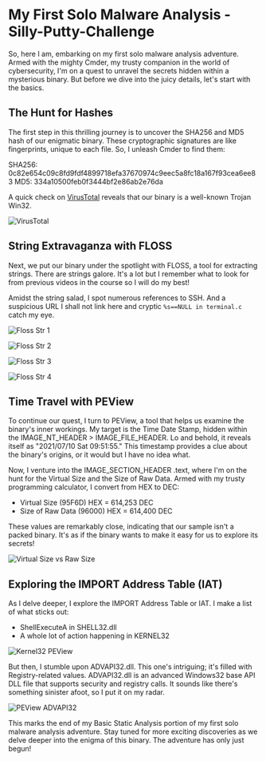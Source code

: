 # My First Solo Malware Analysis - Silly-Putty-Challenge

So, here I am, embarking on my first solo malware analysis adventure. Armed with the mighty Cmder, my trusty companion in the world of cybersecurity, I'm on a quest to unravel the secrets hidden within a mysterious binary. But before we dive into the juicy details, let's start with the basics.

## The Hunt for Hashes

The first step in this thrilling journey is to uncover the SHA256 and MD5 hash of our enigmatic binary. These cryptographic signatures are like fingerprints, unique to each file. So, I unleash Cmder to find them:

SHA256: 0c82e654c09c8fd9fdf4899718efa37670974c9eec5a8fc18a167f93cea6ee83
MD5: 334a10500feb0f3444bf2e86ab2e76da

A quick check on [VirusTotal](https://www.virustotal.com/) reveals that our binary is a well-known Trojan Win32.

![VirusTotal](https://github.com/CertainRisk/Silly-Putty-Challenge/assets/141761181/4a9f751d-26f7-4293-b42d-9643239a6fb8)


## String Extravaganza with FLOSS

Next, we put our binary under the spotlight with FLOSS, a tool for extracting strings. There are strings galore. It's a lot but I remember what to look for from previous videos in the course so I will do my best!

Amidst the string salad, I spot numerous references to SSH. And a suspicious URL I shall not link here and cryptic `%s==NULL in terminal.c` catch my eye. 

![Floss Str 1](https://github.com/CertainRisk/Silly-Putty-Challenge/assets/141761181/569002dd-fceb-41c1-af61-507d20c8bede)

![Floss Str 2](https://github.com/CertainRisk/Silly-Putty-Challenge/assets/141761181/3c8cf420-09ef-4417-994c-6f4d63336ec5)

![Floss Str 3](https://github.com/CertainRisk/Silly-Putty-Challenge/assets/141761181/35bbb90c-52c9-4d7c-bb55-a642a6ab83a6)

![Floss Str 4](https://github.com/CertainRisk/Silly-Putty-Challenge/assets/141761181/a56a6332-3869-4a53-a645-47a534bf1106)

## Time Travel with PEView

To continue our quest, I turn to PEView, a tool that helps us examine the binary's inner workings. My target is the Time Date Stamp, hidden within the IMAGE_NT_HEADER > IMAGE_FILE_HEADER. Lo and behold, it reveals itself as "2021/07/10 Sat 09:51:55." This timestamp provides a clue about the binary's origins, or it would but I have no idea what.

Now, I venture into the IMAGE_SECTION_HEADER .text, where I'm on the hunt for the Virtual Size and the Size of Raw Data. Armed with my trusty programming calculator, I convert from HEX to DEC:

- Virtual Size (95F6D) HEX = 614,253 DEC
- Size of Raw Data (96000) HEX = 614,400 DEC

These values are remarkably close, indicating that our sample isn't a packed binary. It's as if the binary wants to make it easy for us to explore its secrets!

![Virtual Size vs Raw Size](https://github.com/CertainRisk/Silly-Putty-Challenge/assets/141761181/ed148eb8-c7e4-46fa-bba8-e06a7cb6a2a8)


## Exploring the IMPORT Address Table (IAT)

As I delve deeper, I explore the IMPORT Address Table or IAT. I make a list of what sticks out:

- ShellExecuteA in SHELL32.dll
- A whole lot of action happening in KERNEL32

![Kernel32 PEView](https://github.com/CertainRisk/Silly-Putty-Challenge/assets/141761181/aad373c5-d5d4-4736-bcb1-7523a5bf9b84)

But then, I stumble upon ADVAPI32.dll. This one's intriguing; it's filled with Registry-related values. ADVAPI32.dll is an advanced Windows32 base API DLL file that supports security and registry calls. It sounds like there's something sinister afoot, so I put it on my radar.

![PEView ADVAPI32](https://github.com/CertainRisk/Silly-Putty-Challenge/assets/141761181/1ff91481-8ae1-42ee-8f29-bf3f287fd94d)

This marks the end of my Basic Static Analysis portion of my first solo malware analysis adventure. Stay tuned for more exciting discoveries as we delve deeper into the enigma of this binary. The adventure has only just begun!
